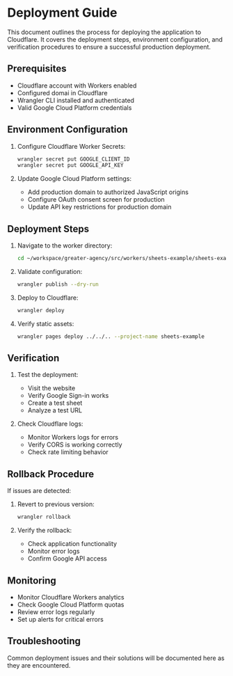 # Deployment Guide

This document outlines the process for deploying the application to Cloudflare. It covers the deployment steps, environment configuration, and verification procedures to ensure a successful production deployment.

## Prerequisites

- Cloudflare account with Workers enabled
- Configured domai in Cloudflare
- Wrangler CLI installed and authenticated
- Valid Google Cloud Platform credentials

## Environment Configuration

1. Configure Cloudflare Worker Secrets:
   ```bash
   wrangler secret put GOOGLE_CLIENT_ID
   wrangler secret put GOOGLE_API_KEY
   ```

2. Update Google Cloud Platform settings:
   - Add production domain to authorized JavaScript origins
   - Configure OAuth consent screen for production
   - Update API key restrictions for production domain

## Deployment Steps

1. Navigate to the worker directory:
   ```bash
   cd ~/workspace/greater-agency/src/workers/sheets-example/sheets-example
   ```

2. Validate configuration:
   ```bash
   wrangler publish --dry-run
   ```

3. Deploy to Cloudflare:
   ```bash
   wrangler deploy
   ```

4. Verify static assets:
   ```bash
   wrangler pages deploy ../../.. --project-name sheets-example
   ```

## Verification

1. Test the deployment:
   - Visit the website
   - Verify Google Sign-in works
   - Create a test sheet
   - Analyze a test URL

2. Check Cloudflare logs:
   - Monitor Workers logs for errors
   - Verify CORS is working correctly
   - Check rate limiting behavior

## Rollback Procedure

If issues are detected:

1. Revert to previous version:
   ```bash
   wrangler rollback
   ```

2. Verify the rollback:
   - Check application functionality
   - Monitor error logs
   - Confirm Google API access

## Monitoring

- Monitor Cloudflare Workers analytics
- Check Google Cloud Platform quotas
- Review error logs regularly
- Set up alerts for critical errors

## Troubleshooting

Common deployment issues and their solutions will be documented here as they are encountered.
